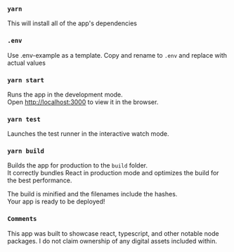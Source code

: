 ### `yarn`

This will install all of the app's dependencies
### `.env`

Use .env-example as a template. Copy and rename to `.env` and replace with actual values
### `yarn start`

Runs the app in the development mode.<br /> Open
[http://localhost:3000](http://localhost:3000) to view it in the browser.

### `yarn test`

Launches the test runner in the interactive watch mode.

### `yarn build`

Builds the app for production to the `build` folder.<br /> It correctly bundles
React in production mode and optimizes the build for the best performance.

The build is minified and the filenames include the hashes.<br /> Your app is
ready to be deployed!
### `Comments`

This app was built to showcase react, typescript, and other notable node packages. I do not claim ownership of any digital assets included within. 